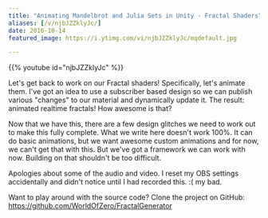 ```yaml
---
title: "Animating Mandelbrot and Julia Sets in Unity - Fractal Shaders"
aliases: [/v/njbJZZklyJc/]
date: 2016-10-14
featured_image: https://i.ytimg.com/vi/njbJZZklyJc/mqdefault.jpg

---
```


{{% youtube id="njbJZZklyJc" %}}

Let's get back to work on our Fractal shaders! Specifically, let's animate them. I've got an idea to use a subscriber based design so we can publish various "changes" to our material and dynamically update it. The result: animated realtime fractals! How awesome is that?

Now that we have this, there are a few design glitches we need to work out to make this fully complete. What we write here doesn't work 100%. It can do basic animations, but we want awesome custom animations and for now, we can't get that with this. But we've got a framework we can work with now. Building on that shouldn't be too difficult.

Apologies about some of the audio and video. I reset my OBS settings accidentally and didn't notice until I had recorded this. :( my bad.

Want to play around with the source code? Clone the project on GitHub: https://github.com/WorldOfZero/FractalGenerator